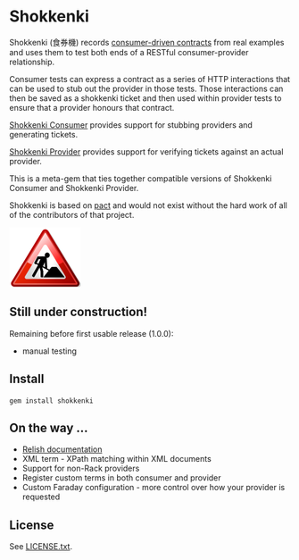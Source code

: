 # Shokkenki

Shokkenki (食券機) records [consumer-driven contracts](http://martinfowler.com/articles/consumerDrivenContracts.html) from real examples and uses them to test both ends of a RESTful consumer-provider relationship.

Consumer tests can express a contract as a series of HTTP interactions that can be used to stub out the provider in those tests. Those interactions can then be saved as a shokkenki ticket and then used within provider tests to ensure that a provider honours that contract.

[Shokkenki Consumer](https://github.com/brentsnook/shokkenki-consumer) provides support for stubbing providers and generating tickets.

[Shokkenki Provider](https://github.com/brentsnook/shokkenki-provider) provides support for verifying tickets against an actual provider.

This is a meta-gem that ties together compatible versions of Shokkenki Consumer and Shokkenki Provider.

Shokkenki is based on [pact](https://github.com/uglyog/pact) and would not exist without the hard work of all of the contributors of that project.

![Under construction](/Under_contruction_icon-red.svg.png "Under construction")

## Still under construction!

Remaining before first usable release (1.0.0):

- manual testing

## Install

    gem install shokkenki

## On the way ...

  - [Relish documentation](https://www.relishapp.com/shokkenki)
  - XML term - XPath matching within XML documents
  - Support for non-Rack providers
  - Register custom terms in both consumer and provider
  - Custom Faraday configuration - more control over how your provider is requested

## License

See [LICENSE.txt](LICENSE.txt).



